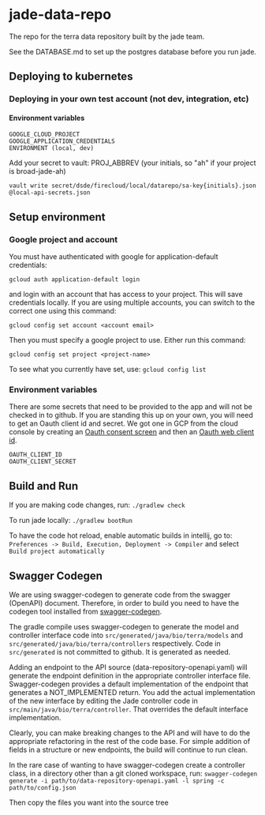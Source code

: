 # jade-data-repo
The repo for the terra data repository built by the jade team.

See the DATABASE.md to set up the postgres database before you run jade.

## Deploying to kubernetes
### Deploying in your own test account (not dev, integration, etc)
#### Environment variables
    GOOGLE_CLOUD_PROJECT
    GOOGLE_APPLICATION_CREDENTIALS
    ENVIRONMENT (local, dev)
    
    
Add your secret to vault:
PROJ_ABBREV (your initials, so "ah" if your project is broad-jade-ah)

    vault write secret/dsde/firecloud/local/datarepo/sa-key{initials}.json @local-api-secrets.json
    
## Setup environment
### Google project and account
You must have authenticated with google for application-default credentials: 
	
	gcloud auth application-default login
and login with an account that has access to your project. This will save credentials locally. If you are using multiple accounts, you can switch to the correct one using this command: 

    gcloud config set account <account email>

Then you must specify a google project to use. Either run this command: 


    gcloud config set project <project-name>
    
To see what you currently have set, use: `gcloud config list`

### Environment variables

There are some secrets that need to be provided to the app and will not be checked in
to github. If you are standing this up on your own, you will need to get an Oauth client
id and secret. We got one in GCP from the cloud console by creating an
[Oauth consent screen](https://console.cloud.google.com/apis/credentials/consent)
and then an [Oauth web client id](https://console.cloud.google.com/apis/credentials).

    OAUTH_CLIENT_ID
    OAUTH_CLIENT_SECRET

## Build and Run

If you are making code changes, run:
`./gradlew check`

To run jade locally:
`./gradlew bootRun`

To have the code hot reload, enable automatic builds in intellij, go to:
`Preferences -> Build, Execution, Deployment -> Compiler`
and select `Build project automatically`

## Swagger Codegen

We are using swagger-codegen to generate code from the swagger (OpenAPI) document. Therefore, in order to build
you need to have the codegen tool installed from [swagger-codegen](https://swagger.io/docs/open-source-tools/swagger-codegen/).

The gradle compile uses swagger-codegen to generate the model and controller interface code into
`src/generated/java/bio/terra/models` and `src/generated/java/bio/terra/controllers` respectively. Code in
`src/generated` is not committed to github. It is generated as needed.

Adding an endpoint to the API source (data-repository-openapi.yaml) will generate the endpoint definition in the
appropriate controller interface file. Swagger-codegen provides a default implementation of the endpoint that generates
a NOT_IMPLEMENTED return. You add the actual implementation of the new interface by editing the Jade controller code
in `src/main/java/bio/terra/controller`. That overrides the default interface implementation.

Clearly, you can make breaking changes to the API and will have to do the appropriate refactoring in the rest of
the code base. For simple addition of fields in a structure or new endpoints, the build will continue to run clean.

In the rare case of wanting to have swagger-codegen create a controller class,
in a directory other than a git cloned workspace, run:
`swagger-codegen generate -i path/to/data-repository-openapi.yaml -l spring -c path/to/config.json`

Then copy the files you want into the source tree

